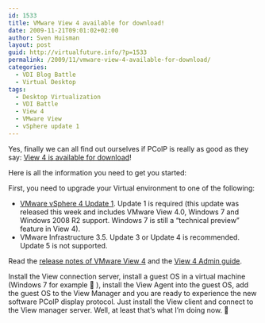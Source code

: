 ```yaml
---
id: 1533
title: VMware View 4 available for download!
date: 2009-11-21T09:01:02+02:00
author: Sven Huisman
layout: post
guid: http://virtualfuture.info/?p=1533
permalink: /2009/11/vmware-view-4-available-for-download/
categories:
  - VDI Blog Battle
  - Virtual Desktop
tags:
  - Desktop Virtualization
  - VDI Battle
  - View 4
  - VMware View
  - vSphere update 1
---
```

Yes, finally we can all find out ourselves if PCoIP is really as good as they say: <a title="View 4 download" href="http://downloads.vmware.com/d/info/desktop_downloads/vmware_view/4_0" target="_blank">View 4 is available for download</a>!

Here is all the information you need to get you started:

First, you need to upgrade your Virtual environment to one of the following:

  * <a title="vSphere Update 1" href="http://www.vmware.com/support/vsphere4/doc/vsp_esx40_u1_rel_notes.html" target="_blank">VMware vSphere 4 Update 1</a>. Update 1 is required (this update was released this week and includes VMware View 4.0, Windows 7 and Windows 2008 R2 support. Windows 7 is still a &#8220;technical preview&#8221; feature in View 4).
  * VMware Infrastructure 3.5. Update 3 or Update 4 is recommended. Update 5 is not supported.

Read the <a title="View 4 release notes" href="http://www.vmware.com/support/view40/doc/releasenotes_viewmanager40.html" target="_blank">release notes of VMware View 4</a> and the <a title="View 4 admin guide" href="http://www.vmware.com/pdf/view40_admin_guide.pdf" target="_blank">View 4 Admin guide</a>.

Install the View connection server, install a guest OS in a virtual machine (Windows 7 for example 🙂 ), install the View Agent into the guest OS, add the guest OS to the View Manager and you are ready to experience the new software PCoIP display protocol. Just install the View client and connect to the View manager server. Well, at least that&#8217;s what I&#8217;m doing now. 🙂
